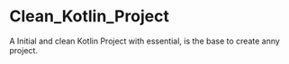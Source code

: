 # Clean_Kotlin_Project
A Initial and clean Kotlin Project with essential, is the base to create anny project.
